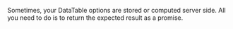Sometimes, your DataTable options are stored or computed server side. All you need to do is to return the expected result as a promise.
